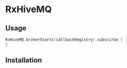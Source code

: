 # RxHiveMQ

## Usage

```kt
RxHiveMQ.brokerStarts(callbackRegistry).subscirbe {
}
```

## Installation
